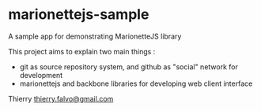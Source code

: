 marionettejs-sample
===================

A sample app for demonstrating MarionetteJS library

This project aims to explain two main things : 
- git as source repository system, and github as "social" network for development
- marionettejs and backbone libraries for developing web client interface


Thierry
thierry.falvo@gmail.com
